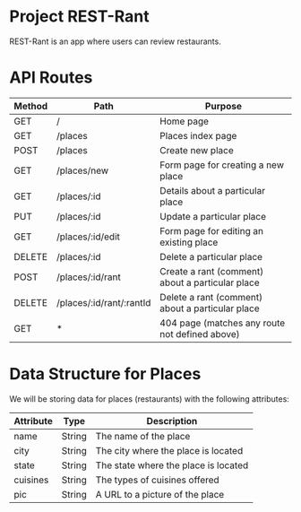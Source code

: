 # Project REST-Rant

REST-Rant is an app where users can review restaurants.


# API Routes

| Method | Path                           | Purpose                                             |
|--------|---------------------------|-----------------------------------------------------|
| GET    | /                                    | Home page                                           |
| GET    | /places                          | Places index page                                   |
| POST   | /places                         | Create new place                                    |
| GET    | /places/new                   | Form page for creating a new place                  |
| GET    | /places/:id                      | Details about a particular place                    |
| PUT    | /places/:id                       | Update a particular place                           |
| GET    | /places/:id/edit               | Form page for editing an existing place             |
| DELETE | /places/:id                   | Delete a particular place                           |
| POST   | /places/:id/rant             | Create a rant (comment) about a particular place    |
| DELETE | /places/:id/rant/:rantId | Delete a rant (comment) about a particular place    |
| GET    | *                                     | 404 page (matches any route not defined above)      |


# Data Structure for Places

We will be storing data for places (restaurants) with the following attributes:

| Attribute | Type   | Description                        |
|-----------|--------|------------------------------------|
| name      | String | The name of the place              |
| city      | String | The city where the place is located|
| state     | String | The state where the place is located|
| cuisines  | String | The types of cuisines offered      |
| pic       | String | A URL to a picture of the place    |